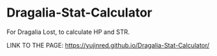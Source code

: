 # Dragalia-Stat-Calculator
For Dragalia Lost, to calculate HP and STR.

LINK TO THE PAGE: https://yujinred.github.io/Dragalia-Stat-Calculator/
